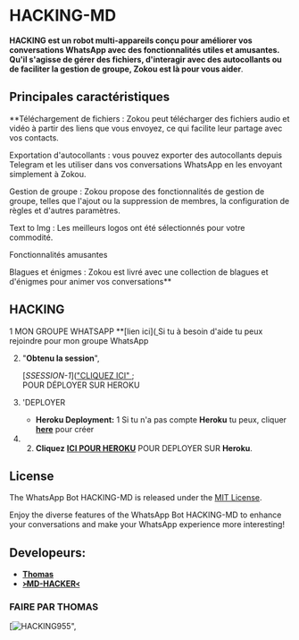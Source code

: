 # HACKING-MD



**HACKING est un robot multi-appareils conçu pour améliorer vos conversations WhatsApp avec des fonctionnalités utiles et amusantes. Qu'il s'agisse de gérer des fichiers, d'interagir avec des autocollants ou de faciliter la gestion de groupe, Zokou est là pour vous aider**.


## Principales caractéristiques

**Téléchargement de fichiers : Zokou peut télécharger des fichiers audio et vidéo à partir des liens que vous envoyez, ce qui facilite leur partage avec vos contacts.

Exportation d'autocollants : vous pouvez exporter des autocollants depuis Telegram et les utiliser dans vos conversations WhatsApp en les envoyant simplement à Zokou.

Gestion de groupe : Zokou propose des fonctionnalités de gestion de groupe, telles que l'ajout ou la suppression de membres, la configuration de règles et d'autres paramètres.

Text to Img : Les meilleurs logos ont été sélectionnés pour votre commodité.

Fonctionnalités amusantes

Blagues et énigmes : Zokou est livré avec une collection de blagues et d'énigmes pour animer vos conversations**

## HACKING 

1 MON GROUPE  WHATSAPP **[lien ici]([ ](https://chat.whatsapp.com/CmrAOrFSBMi4eXW8xL5UHZ) Si tu à  besoin d'aide  tu peux  rejoindre pour  mon groupe WhatsApp 

2. "**Obtenu la session**", 

   [_SSESSION-1_](["CLIQUEZ ICI" ](https://qr-wp-piratage.onrender.com/); <br> POUR  DÉPLOYER SUR HEROKU 


3. 'DEPLOYER
   
   - **Heroku Deployment:**
     1 Si tu n'a pas compte **Heroku** tu peux,  cliquer [**here**](https://id.heroku.com/login) pour créer

5. 
     2. **Cliquez** [**ICI POUR HEROKU**](https://dashboard.heroku.com/new?template=https://github.com/HACKING995/HACKING-MD955) POUR DEPLOYER SUR **Heroku**.


## License

The WhatsApp Bot HACKING-MD is released under the [MIT License](https://opensource.org/licenses/MIT).

Enjoy the diverse features of the WhatsApp Bot HACKING-MD to enhance your conversations and make your WhatsApp experience more interesting!

## Developeurs:

- [**Thomas**](https://chat.whatsapp.com/CmrAOrFSBMi4eXW8xL5UHZ)
- [**᚛MD-HACKER᚜**](https://wa.me/22588697148)

### FAIRE  PAR THOMAS 

[![HACKING955](https://telegra.ph/file/b8e378f61794498c29c34.jpg)",
